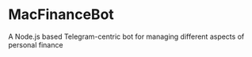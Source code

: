 # MacFinanceBot
A Node.js based Telegram-centric bot for managing different aspects of personal finance
